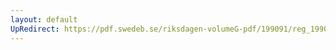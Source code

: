 ```yaml
---
layout: default
UpRedirect: https://pdf.swedeb.se/riksdagen-volumeG-pdf/199091/reg_199091_UU/reg_199091_UU_0008.pdf
---
```


